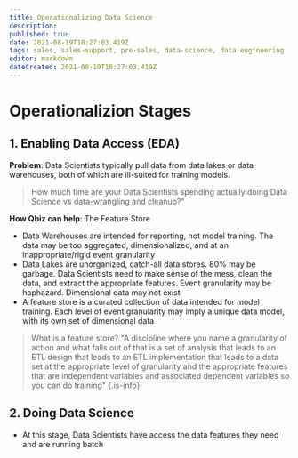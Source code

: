 ```yaml
---
title: Operationalizing Data Science
description: 
published: true
date: 2021-08-19T18:27:03.419Z
tags: sales, sales-support, pre-sales, data-science, data-engineering
editor: markdown
dateCreated: 2021-08-19T18:27:03.419Z
---
```


# Operationalizion Stages
## 1. Enabling Data Access (EDA)


**Problem**: Data Scientists typically pull data from data lakes or data warehouses, both of which are ill-suited for training models.
> How much time are your Data Scientists spending actually doing Data Science vs data-wrangling and cleanup?"

**How Qbiz can help**: The Feature Store

* Data Warehouses are intended for reporting, not model training. The data may be too aggregated, dimensionalized, and at an inappropriate/rigid event granularity
* Data Lakes are unorganized, catch-all data stores. 80% may be garbage. Data Scientists need to make sense of the mess, clean the data, and extract the appropriate features. Event granularity may be haphazard. Dimensional data may not exist
* A feature store is a curated collection of data intended for model training. Each level of event granularity may imply a unique data model, with its own set of dimensional data

> What is a feature store? "A discipline where you name a granularity of action and what falls out of that is a set of analysis that leads to an ETL design that leads to an ETL implementation that leads to a data set at the appropriate level of granularity and the appropriate features that are independent variables and associated dependent variables so you can do training"
{.is-info}


## 2. Doing Data Science

* At this stage, Data Scientists have access the data features they need and are running batch

